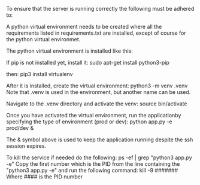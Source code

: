 To ensure that the server is running correctly the following must be adhered to:

A python virtual environment needs to be created where all the requirements listed in requirements.txt are installed, except of course for the python virtual environmet.

The python virtual environment is installed like this:

If pip is not installed yet, install it:
    sudo apt-get install python3-pip

then:
    pip3 install virtualenv

After it is installed, create the virtual environment:
    python3 -m venv .venv
    Note that .venv is used in the environment, but another name can be used.

Navigate to the .venv directory and activate the venv:
    source bin/activate

Once you have activated the virtual environment, run the applicationby specifying the type of environment (prod or dev):
    python app.py -e prod/dev &

The & symbol above is used to keep the application running despite the ssh session expires.

To kill the service if needed do the following:
    ps -ef | grep "python3 app.py -e"
Copy the first number which is the PID from the line containing the "python3 app.py -e" and run the following command:
    kill -9 #######
Where #### is the PID number

